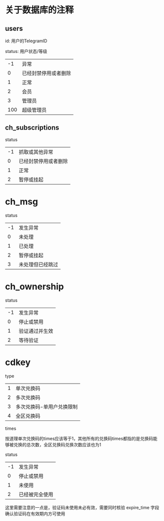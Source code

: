 # 关于数据库的注释

## users

id: 用户的TelegramID

status: 用户状态/等级

|||
|:----|:----|
|-1|异常|
|0|已经封禁停用或者删除|
|1|正常|
|2|会员|
|3|管理员|
|100|超级管理员|

## ch_subscriptions

status

|||
|:----|:----|
|-1|抓取或其他异常|
|0|已经封禁停用或者删除|
|1|正常|
|2|暂停或挂起|

# ch_msg

status

|||
|:----|:----|
|-1|发生异常|
|0|未处理|
|1|已处理|
|2|暂停或挂起|
|3|未处理但已经跳过|


# ch_ownership

status

|||
|:----|:----|
|-1|发生异常|
|0|停止或禁用|
|1|验证通过并生效|
|2|等待验证|

# cdkey

type

|||
|:----|:----|
|1|单次兑换码|
|2|多次兑换码|
|3|多次兑换码-单用户兑换限制|
|4|全区兑换码|

times

按道理单次兑换码的times应该等于1，其他所有的兑换码times都指的是兑换码能够被兑换的总次数，全区兑换码兑换次数应该也为1

status

|||
|:----|:----|
|-1|发生异常|
|0|停止或禁用|
|1|未使用|
|2|已经被完全使用|

这里需要注意的一点是，验证码未使用未必有效，需要同时核验 expire_time 字段确认验证码在有效期内方可使用